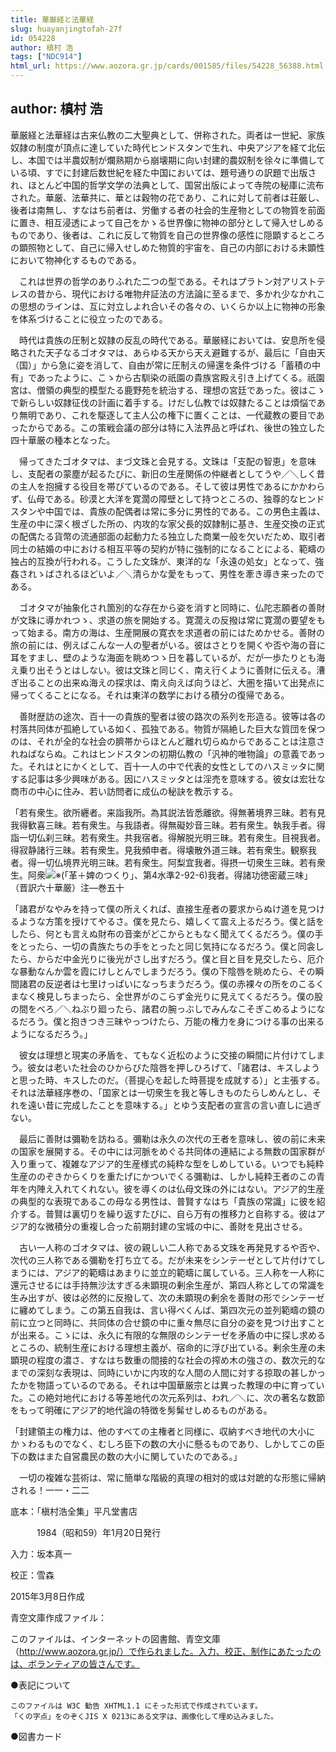 ```yaml
---
title: 華厳経と法華経
slug: huayanjingtofah-27f
id: 054228
author: 槙村 浩
tags: ["NDC914"]
html_url: https://www.aozora.gr.jp/cards/001585/files/54228_56388.html
---
```


## author: 槙村 浩

華厳経と法華経は古来仏教の二大聖典として、併称された。両者は一世紀、家族奴隷の制度が頂点に達していた時代ヒンドスタンで生れ、中央アジアを経て北伝し、本国では半農奴制が爛熟期から崩壊期に向い封建的農奴制を徐々に準備している頃、すでに封建后数世紀を経た中国においては、題号通りの訳題で出版され、ほとんど中国的哲学文学の法典として、国営出版によって寺院の秘庫に流布された。華厳、法華共に、華とは穀物の花であり、これに対して前者は荘厳し、後者は南無し、すなはち前者は、労働する者の社会的生産物としての物質を前面に置き、相互浸透によって自己をかゝる世界像に物神の部分として帰入せしめるものであり、後者は、これに反して物質を自己の世界像の感性に隠顕するところの顕照物として、自己に帰入せしめた物質的宇宙を、自己の内部における未顕性において物神化するものである。

　これは世界の哲学のありふれた二つの型である。それはプラトン対アリストテレスの昔から、現代における唯物弁証法の方法論に至るまで、多かれ少なかれこの思想のラインは、互に対立しよれ合いその各々の、いくらか以上に物神の形象を体系づけることに役立ったのである。



　時代は貴族の圧制と奴隷の反乱の時代である。華厳経においては、安息所を侵略された天子なるゴオタマは、あらゆる天から天え避難するが、最后に「自由天（国）」から急に姿を消して、自由が常に圧制えの帰還を条件づける「蓄積の中有」であったように、こゝから古馴染の祇園の貴族宮殿え引き上げてくる。祇園宮は、僧領の典型的模型たる鹿野苑を統治する、理想の宮廷であった。彼はこゝで新らしい奴隷征伐の計画に着手する。けだし仏教では奴隷たることは煩悩であり無明であり、これを駆逐して主人公の権下に置くことは、一代蔵教の要目であったからである。この策戦会議の部分は特に入法界品と呼ばれ、後世の独立した四十華厳の種本となった。

　帰ってきたゴオタマは、まづ文珠と会見する。文珠は「支配の智恵」を意味し、支配者の蒙塵が起るたびに、新旧の生産関係の仲継者としてうや／＼しく昔の主人を抱擁する役目を帯びているのである。そして彼は男性であるにかかわらず、仏母である。砂漠と大洋を寛濶の障壁として持つところの、独尊的なヒンドスタンや中国では、貴族の配偶者は常に多分に男性的である。この男色主義は、生産の中に深く根ざした所の、内攻的な家父長的奴隷制に基き、生産交換の正式の配偶たる貨幣の流通部面の起動力たる独立した商業一般を欠いだため、取引者同士の結婚の中における相互平等の契約が特に強制的になることによる、範疇の独占的互換が行われる。こうした文珠が、東洋的な「永遠の処女」となって、強姦されゝばされるほどいよ／＼清らかな愛をもって、男性を牽き導き来ったのである。

　ゴオタマが抽象化され箇別的な存在から姿を消すと同時に、仏陀志願者の善財が文珠に導かれつゝ、求道の旅を開始する。寛濶えの反撥は常に寛濶の要望をもって始まる。南方の海は、生産開展の寛衣を求道者の前にはためかせる。善財の旅の前には、例えばこんな一人の聖者がいる。彼はさとりを開くや否や海の音に耳をすまし、壁のような海面を眺めつゝ日を暮しているが、だが一歩たりとも海え乗り出そうとはしない。彼は文珠と同じく、南え行くように善財に伝える。漕ぎ出ることの出来ぬ海えの探求は、南え向えば向うほど、大圏を描いて出発点に帰ってくることになる。それは東洋の数学における積分の復帰である。

　善財歴訪の途次、百十一の貴族的聖者は彼の路次の系列を形造る。彼等は各の村落共同体が孤絶している如く、孤独である。物質が隔絶した巨大な質団を保つのは、それが全的な社会の臍帯からほとんど離れ切らぬからであることは注意されねばならぬ。これはヒンドスタンの初期仏教の「汎神的唯物論」の意義であった。それはとにかくとして、百十一人の中で代表的女性としてのハスミッタに関する記事は多少興味がある。因にハスミッタとは淫売を意味する。彼女は宏壮な商市の中心に住み、若い訪問者に成仏の秘訣を教示する。

「若有衆生。欲所纒者。来詣我所。為其説法皆悉離欲。得無著境界三昧。若有見我得歓喜三昧。若有衆生。与我語者。得無礙妙音三昧。若有衆生。執我手者。得詣一切仏刹三昧。若有衆生。共我宿者。得解脱光明三昧。若有衆生。目視我者。得寂静諸行三昧。若有衆生。見我頻申者。得壊散外道三昧。若有衆生。観察我者。得一切仏境界光明三昧。若有衆生。阿梨宜我者。得摂一切衆生三昧。若有衆生。阿衆![※(「革＋婢のつくり」、第4水準2-92-6)](https://www.aozora.gr.jp/cards/001585/files/../../../gaiji/2-92/2-92-06.png)我者。得諸功徳密蔵三味」（晋訳六十華厳）注―巻五十

「諸君がなやみを持って僕の所えくれば、直接生産者の要求からぬけ道を見つけるような方策を授けてやるさ。僕を見たら、嬉しくて震え上るだろう。僕と話をしたら、何とも言えぬ財布の音楽がどこからともなく聞えてくるだろう。僕の手をとったら、一切の貴族たちの手をとったと同じ気持になるだろう。僕と同衾したら、からだ中金光りに後光がさし出すだろう。僕と目と目を見交したら、厄介な暴動なんか雲を霞にけしとんでしまうだろう。僕の下陰唇を眺めたら、その瞬間諸君の反逆者は七里けっぱいになっちまうだろう。僕の赤裸々の所をのこるくまなく検見しちまったら、全世界がのこらず金光りに見えてくるだろう。僕の股の間をべろ／＼ねぶり廻ったら、諸君の腕っぶしでみんなこそぎこめるようになるだろう。僕と抱きつき三昧やっつけたら、万能の権力を身につける事の出来るようになるだろう。」

　彼女は理想と現実の矛盾を、てもなく近松のように交接の瞬間に片付けてしまう。彼女は老いた社会のひからびた陰唇を押しひろげて、「諸君は、キスしようと思った時、キスしたのだ。（菩提心を起した時菩提を成就する）」と主張する。それは法華経序巻の、「国家とは一切衆生を我と等しきものたらしめんとし、それを遠い昔に完成したことを意味する。」とゆう支配者の宣言の言い直しに過ぎない。

　最后に善財は彌勒を訪ねる。彌勒は永久の次代の王者を意味し、彼の前に未来の国家を展開する。その中には河脈をめぐる共同体の連結による無数の国家群が入り重って、複雑なアジア的生産様式の純粋な型をしめしている。いつでも純粋生産ののぞきからくりを重たげにかついでくる彌勒は、しかし純粋王者のこの青年を内陣え入れてくれない。彼を導くのは仏母文珠の外にはない。アジア的生産の典型的な表現であるこの母なる男性は、普賢すなはち「貴族の常識」に彼を紹介する。普賢は裏切りを繰り返すたびに、自ら万有の推移力と自称する。彼はアジア的な微積分の重複し合った前期封建の宝城の中に、善財を見出させる。

　古い一人称のゴオタマは、彼の親しい二人称である文珠を再発見するや否や、次代の三人称である彌勒を打ち立てる。だが未来をシンテーゼとして片付けてしまうには、アジア的範疇はあまりに並立的範疇に属している。三人称を一人称に還元させるには手持無沙汰すぎる未顕現の剰余生産が、第四人称としての常識を生み出すが、彼は必然的に反撥して、次の未顕現の剰余を善財の形でシンテーゼに纏めてしまう。この第五自我は、言い得べくんば、第四次元の並列範疇の鏡の前に立つと同時に、共同体の合せ鏡の中に重々無尽に自分の姿を見つけ出すことが出来る。こゝには、永久に有限的な無限のシンテーゼを矛盾の中に探し求めるところの、統制生産における理想主義が、宿命的に浮び出ている。剰余生産の未顕現の程度の濃さ、すなはち数重の間接的な社会の搾め木の強さの、数次元的なまでの深刻な表現は、同時にいかに内攻的な人間の人間に対する掠取の甚しかったかを物語っているのである。それは中国華厳宗とは異った教理の中に育っていた。この絶対地代における等差地代の次元系列は、われ／＼に、次の著名な数節をもって明確にアジア的地代論の特徴を髣髴せしめるものがある。

「封建領主の権力は、他のすべての主権者と同様に、収納すべき地代の大小にかゝわるものでなく、むしろ臣下の数の大小に懸るものであり、しかしてこの臣下の数はまた自営農民の数の大小に関していたのである。」

　一切の複雑な芸術は、常に簡単な階級的真理の相対的或は対蹠的な形態に帰納される！一一・二二













底本：「槇村浩全集」平凡堂書店

　　　1984（昭和59）年1月20日発行

入力：坂本真一

校正：雪森

2015年3月8日作成

青空文庫作成ファイル：

このファイルは、インターネットの図書館、青空文庫（http://www.aozora.gr.jp/）で作られました。入力、校正、制作にあたったのは、ボランティアの皆さんです。











●表記について


	このファイルは W3C 勧告 XHTML1.1 にそった形式で作成されています。
	「くの字点」をのぞくJIS X 0213にある文字は、画像化して埋め込みました。







●図書カード